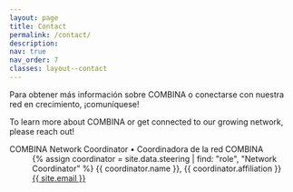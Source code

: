 ```yaml
---
layout: page
title: Contact
permalink: /contact/
description:
nav: true
nav_order: 7
classes: layout--contact
---
```


Para obtener más información sobre COMBINA o conectarse con nuestra red en crecimiento, ¡comuníquese!

To learn more about COMBINA or get connected to our growing network, please reach out!

<div class="alert alert-primary text-center">
  <dl>
    <dt>COMBINA Network Coordinator &bull; Coordinadora de la red COMBINA</dt>
    <dd>
      {% assign coordinator = site.data.steering | find: "role", "Network Coordinator" %}
      {{ coordinator.name }}, {{ coordinator.affiliation }}
    </dd>
    <dd><a class="alert-link" href="mailto:{{ site.email | encode_email }}"><i class="fa-solid fa-envelope" aria-hidden="true"></i> {{ site.email }}</a></dd>
  </dl>
</div>

